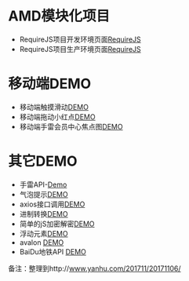 # AMD模块化项目
* RequireJS项目开发环境页面[RequireJS](http://demo.xuliehaonet.com/requirejs_dev/index.html)
* RequireJS项目生产环境页面[RequireJS](http://demo.xuliehaonet.com/requirejs_pro/index.html)
# 移动端DEMO
* 移动端触摸滑动[DEMO](http://demo.xuliehaonet.com/201709/20170915001/Scroll.html)
* 移动端拖动小红点[DEMO](http://demo.xuliehaonet.com/201709/20170915001/TrackPoint.html)
* 移动端手雷会员中心焦点图[DEMO](http://demo.xuliehaonet.com/201710/20171019/)
# 其它DEMO
* 手雷API-[Demo](http://demo.xuliehaonet.com/201709/20170910002/)
* 气泡提示[DEMO](http://demo.xuliehaonet.com/201709/20170912001/20170912001.html)
* axios接口调用[DEMO](http://demo.xuliehaonet.com/201709/20170924001/20170924002.html)
* 进制转换[DEMO](http://demo.xuliehaonet.com/201710/20171012/20171012001.html)
* 简单的jS加密解密[DEMO](http://demo.xuliehaonet.com/201710/20171012/20171012002.html)
* 浮动元素[DEMO](http://demo.xuliehaonet.com/201710/20171020/20171020001.html)
* avalon [DEMO](http://demo.xuliehaonet.com/201711/20170711/)
* BaiDu地铁API [DEMO](http://demo.xuliehaonet.com/201711/20171104/map.html)

备注：整理到http://www.yanhu.com/201711/20171106/
